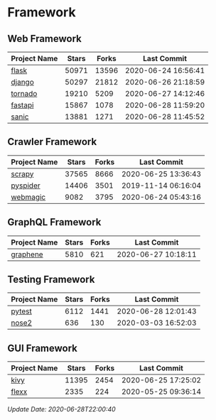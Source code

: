 # Framework

## Web Framework

| Project Name | Stars | Forks | Last Commit |
| ------------ | ----- | ----- | ----------- |
| [flask](https://github.com/pallets/flask) | 50971 | 13596 | 2020-06-24 16:56:41 |
| [django](https://github.com/django/django) | 50297 | 21812 | 2020-06-26 21:18:59 |
| [tornado](https://github.com/tornadoweb/tornado) | 19210 | 5209 | 2020-06-27 14:12:46 |
| [fastapi](https://github.com/tiangolo/fastapi) | 15867 | 1078 | 2020-06-28 11:59:20 |
| [sanic](https://github.com/huge-success/sanic) | 13881 | 1271 | 2020-06-28 11:45:52 |

## Crawler Framework

| Project Name | Stars | Forks | Last Commit |
| ------------ | ----- | ----- | ----------- |
| [scrapy](https://github.com/scrapy/scrapy) | 37565 | 8666 | 2020-06-25 13:36:43 |
| [pyspider](https://github.com/binux/pyspider) | 14406 | 3501 | 2019-11-14 06:16:04 |
| [webmagic](https://github.com/code4craft/webmagic) | 9082 | 3795 | 2020-06-24 05:43:16 |

## GraphQL Framework

| Project Name | Stars | Forks | Last Commit |
| ------------ | ----- | ----- | ----------- |
| [graphene](https://github.com/graphql-python/graphene) | 5810 | 621 | 2020-06-27 10:18:11 |

## Testing Framework

| Project Name | Stars | Forks | Last Commit |
| ------------ | ----- | ----- | ----------- |
| [pytest](https://github.com/pytest-dev/pytest) | 6112 | 1441 | 2020-06-28 12:01:43 |
| [nose2](https://github.com/nose-devs/nose2) | 636 | 130 | 2020-03-03 16:52:03 |

## GUI Framework

| Project Name | Stars | Forks | Last Commit |
| ------------ | ----- | ----- | ----------- |
| [kivy](https://github.com/kivy/kivy) | 11395 | 2454 | 2020-06-25 17:25:02 |
| [flexx](https://github.com/flexxui/flexx) | 2335 | 224 | 2020-05-25 09:36:14 |

*Update Date: 2020-06-28T22:00:40*